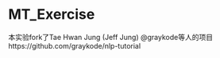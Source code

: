 # MT_Exercise
本实验fork了Tae Hwan Jung (Jeff Jung) @graykode等人的项目https://github.com/graykode/nlp-tutorial
